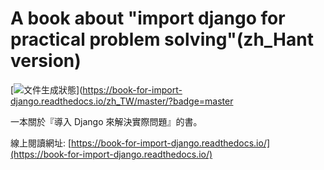 A book about "import django for practical problem solving"(zh_Hant version)
===============================================================================

[![文件生成狀態](https://readthedocs.org/projects/book-for-import-django/badge/?version=master)](https://book-for-import-django.readthedocs.io/zh_TW/master/?badge=master

一本關於『導入 Django 來解決實際問題』的書。

線上閱讀網址: [https://book-for-import-django.readthedocs.io/](https://book-for-import-django.readthedocs.io/)